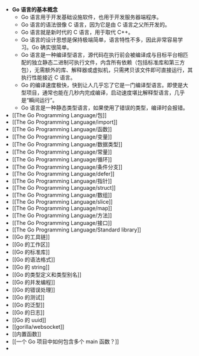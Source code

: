 - **Go 语言的基本概念**
	- Go 语言用于开发基础设施软件，也用于开发服务器端程序。
	- Go 语言的语法很像 C 语言，因为它是由 C 语言之父所开发的。
	- Go 语言就是新时代的 C 语言，用于取代 C++。
	- Go 语言的设计思想是保持极端简单，语言特性不多，因此非常容易学习。Go 确实很简单。
	- Go 语言是一种编译型语言，源代码在执行前会被编译成与目标平台相匹配的独立静态二进制可执行文件，内含所有依赖（包括标准库和第三方包），无需额外的库、解释器或虚拟机，只需拷贝该文件即可直接运行，其执行性能接近 C 语言。
	- Go 的编译速度极快，快到让人几乎忘了它是一门编译型语言。即使是大型项目，通常也能在几秒内完成编译，启动速度堪比解释型语言，几乎是“瞬间运行”。
	- Go 语言是一种静态类型语言，如果使用了错误的类型，编译时会报错。
- [[The Go Programming Language/包]]
- [[The Go Programming Language/import]]
- [[The Go Programming Language/函数]]
- [[The Go Programming Language/变量]]
- [[The Go Programming Language/数据类型]]
- [[The Go Programming Language/常量]]
- [[The Go Programming Language/循环]]
- [[The Go Programming Language/条件分支]]
- [[The Go Programming Language/defer]]
- [[The Go Programming Language/指针]]
- [[The Go Programming Language/struct]]
- [[The Go Programming Language/数组]]
- [[The Go Programming Language/slice]]
- [[The Go Programming Language/map]]
- [[The Go Programming Language/方法]]
- [[The Go Programming Language/接口]]
- [[The Go Programming Language/Standard library]]
- [[Go 的工具链]]
- [[Go 的工作区]]
- [[Go 的标准库]]
- [[Go 的语法格式]]
- [[Go 的 string]]
- [[Go 的类型定义和类型别名]]
- [[Go 的并发编程]]
- [[Go 的错误处理]]
- [[Go 的测试]]
- [[Go 的泛型]]
- [[Go 的日志]]
- [[Go 的 uuid]]
- [[gorilla/websocket]]
- [[内置函数]]
- [[一个 Go 项目中如何包含多个 main 函数？]]
-